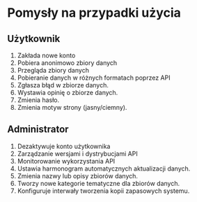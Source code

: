 # Pomysły na przypadki użycia

## Użytkownik
1.  Zakłada nowe konto
2.  Pobiera anonimowo zbiory danych
3.  Przegląda zbiory danych
4.  Pobieranie danych w różnych formatach poprzez API
5. Zgłasza błąd w zbiorze danych.
6. Wystawia opinię o zbiorze danych.
7. Zmienia hasło.
8. Zmienia motyw strony (jasny/ciemny).

## Administrator
1. Dezaktywuje konto użytkownika
2. Zarządzanie wersjami i dystrybucjami API
3. Monitorowanie wykorzystania API
4. Ustawia harmonogram automatycznych aktualizacji danych.
5. Zmienia nazwy lub opisy zbiorów danych.
6. Tworzy nowe kategorie tematyczne dla zbiorów danych.
7. Konfiguruje interwały tworzenia kopii zapasowych systemu.